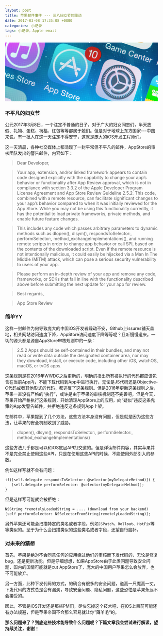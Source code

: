 ```yaml
---
layout: post
title: 苹果邮件事件 --- 三八妇女节的躁动
date: 2017-03-08 17:35:08 +0800
categories: 小记录
tags: 小记录，Apple email
---
```



![](/assets/Appstore.jpg)

### 不平凡的妇女节

公元2017年3月8日，一个注定不普通的日子，对于广大的妇女同志们，半天放假、礼物、蛋糕、祝福、红包等等都属于她们。但是对于地球上东方国家---中国来说，有一批人在这一天注定不得安宁，这就是庞大的iOS开发工程师们。

这一天清晨，各种社交媒体上都涌现了一封平常但不平凡的邮件，AppStore的审核团队发出的警告邮件，内容如下：

> Dear Developer,

> Your app, extension, and/or linked framework appears to contain code designed explicitly with the capability to change your app’s behavior or functionality after App Review approval, which is not in compliance with section 3.3.2 of the Apple Developer Program License Agreement and App Store Review Guideline 2.5.2. This code, combined with a remote resource, can facilitate significant changes to your app’s behavior compared to when it was initially reviewed for the App Store. While you may not be using this functionality currently, it has the potential to load private frameworks, private methods, and enable future feature changes.

> This includes any code which passes arbitrary parameters to dynamic methods such as dlopen(), dlsym(), respondsToSelector:, performSelector:, method_exchangeImplementations(), and running remote scripts in order to change app behavior or call SPI, based on the contents of the downloaded script. Even if the remote resource is not intentionally malicious, it could easily be hijacked via a Man In The Middle (MiTM) attack, which can pose a serious security vulnerability to users of your app.

> Please perform an in-depth review of your app and remove any code, frameworks, or SDKs that fall in line with the functionality described above before submitting the next update for your app for review.

> Best regards,

> App Store Review

### 简单YY

这样一封邮件为何导致庞大的中国iOS开发者躁动不安，Github上issures铺天盖地，相关网站访问速度下降，AppStore访问速度下降等等呢？且听慢慢道来。一切的源头都是源自AppStore审核规则中的一条：

> 2.5.2 Apps should be self-contained in their bundles, and may not read or write data outside the designated container area, nor may they download, install, or execute code, including other iOS, watchOS, macOS, or tvOS apps.

这条规则是在2016年WWDC之后更新的，明确的指出所有被执行的代码都应该包含在当前App内，不能下载代码到App中进行执行，无论是JS代码还是Objective-C代码或者其他形式的代码，都违反了这条规则。但是2016年更新这条规则之后，苹果一直没有严格的“执行”，或许是由于苹果的审核机制还不完善吧，但是今天，苹果开始严格执行这条规则，开始清理AppStore上的应用，向“疑似”违反这条鬼策的App发警告邮件，并拒绝违反这条规则App上架。

在邮件中，苹果提到了几个方法，这些方法本身没有问题，但是就是因为这些方法，让苹果的安全机制收到了威胁。

> dlopen(), dlsym(), respondsToSelector:, performSelector:, method_exchangeImplementations()

这些方法几乎都是可以和iOS底层API打交道的。但是详读邮件内容，其实苹果并不是完全禁止使用这些API，只是在使用这些API的时候，不能使用外部引入的参数。

例如这样写就不会有问题：

``` objc
if([self.delegate respondsToSelector: @selector(myDelegateMethod)]) {
   [self.delegate performSelector: @selector(myDelegateMethod)];
}
```
但是这样写可能就会被拒绝：

``` objc
NSString *remotelyLoadedString = .... (download from your backend)
[self performSelector: NSSelectorFromString(remotelyLoadedString)];
```

另外苹果还可能会扫描特定的类名或者字段，例如`JSPatch`、`Rollout`、`HotFix`等等类似的。至于为什么会扫描类似的这些类名或者字段，还望自行脑补。


### 对未来的猜想

首先，苹果是绝对不会同意任何的应用绕过他们的审核而下发代码的，无论是修复bug，还是更新功能。但是仔细想想，如果AppStore由于此类问题导致安全问题，国内的国情可能就是cut AppStore了，庞大的中国用户苹果怎么会放弃，也不可能放弃。

另一方面，此种下发代码的方式，的确会有很多的安全问题，道高一尺魔高一丈，下发代码的方式总是会有漏洞，导致安全问题、隐私问题，这些恐怕是苹果永远不会接受的。

因此，不管是iOS开发还是那些PM们，尽快忘掉这个技术吧，在iOS上目前可能还有办法规避，但是苹果帝国不会那么容易就让你”薅羊毛“的。


**那么问题来了？到底这些技术能导致什么问题呢？下篇文章我会尝试进行解读，望持续关注，谢谢！**
